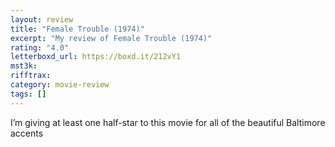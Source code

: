 ```yaml
---
layout: review
title: "Female Trouble (1974)"
excerpt: "My review of Female Trouble (1974)"
rating: "4.0"
letterboxd_url: https://boxd.it/212vY1
mst3k:
rifftrax:
category: movie-review
tags: []
---
```


I’m giving at least one half-star to this movie for all of the beautiful Baltimore accents
